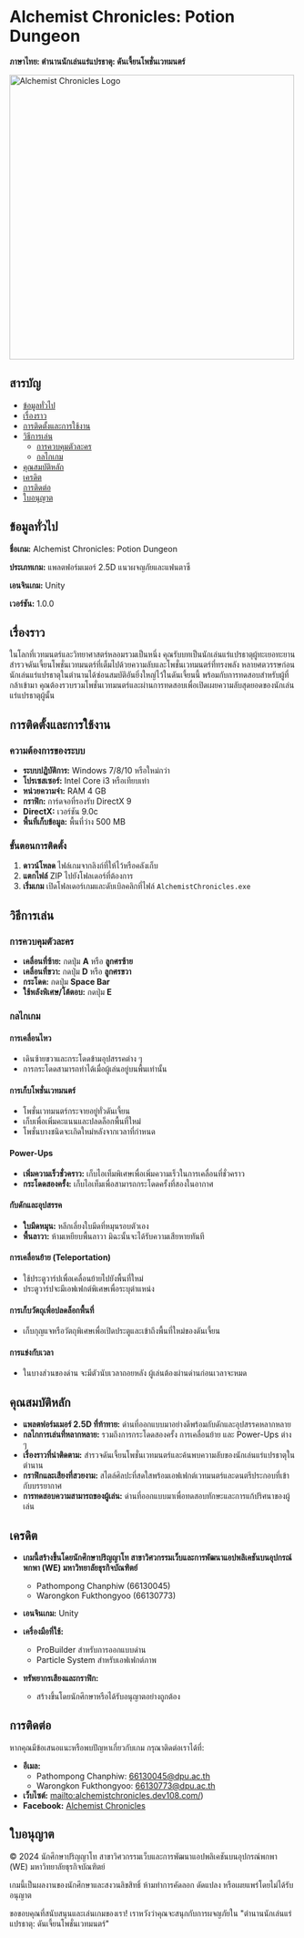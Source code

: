 # Alchemist Chronicles: Potion Dungeon
**ภาษาไทย: ตำนานนักเล่นแร่แปรธาตุ: ดันเจี้ยนโพชั่นเวทมนตร์**

<p align="left">
  <img src="https://github.com/user-attachments/assets/a48632a2-fdb5-47c4-ac20-bcdde82a1494" alt="Alchemist Chronicles Logo" width="500" />
</p>

## สารบัญ

- [ข้อมูลทั่วไป](#ข้อมูลทั่วไป)
- [เรื่องราว](#เรื่องราว)
- [การติดตั้งและการใช้งาน](#การติดตั้งและการใช้งาน)
- [วิธีการเล่น](#วิธีการเล่น)
  - [การควบคุมตัวละคร](#การควบคุมตัวละคร)
  - [กลไกเกม](#กลไกเกม)
- [คุณสมบัติหลัก](#คุณสมบัติหลัก)
- [เครดิต](#เครดิต)
- [การติดต่อ](#การติดต่อ)
- [ใบอนุญาต](#ใบอนุญาต)

## ข้อมูลทั่วไป

**ชื่อเกม:** Alchemist Chronicles: Potion Dungeon

**ประเภทเกม:** แพลตฟอร์มเมอร์ 2.5D แนวผจญภัยและแฟนตาซี

**เอนจินเกม:** Unity

**เวอร์ชัน:** 1.0.0

## เรื่องราว

ในโลกที่เวทมนตร์และวิทยาศาสตร์หลอมรวมเป็นหนึ่ง คุณรับบทเป็นนักเล่นแร่แปรธาตุผู้ทะเยอทะยาน สำรวจดันเจี้ยนโพชั่นเวทมนตร์ที่เต็มไปด้วยความลับและโพชั่นเวทมนตร์ที่ทรงพลัง หลายศตวรรษก่อน นักเล่นแร่แปรธาตุในตำนานได้ซ่อนสมบัติอันยิ่งใหญ่ไว้ในดันเจี้ยนนี้ พร้อมกับการทดสอบสำหรับผู้ที่กล้าเข้ามา คุณต้องรวบรวมโพชั่นเวทมนตร์และผ่านการทดสอบเพื่อเปิดเผยความลับสุดยอดของนักเล่นแร่แปรธาตุผู้นั้น

## การติดตั้งและการใช้งาน

### ความต้องการของระบบ

- **ระบบปฏิบัติการ:** Windows 7/8/10 หรือใหม่กว่า
- **โปรเซสเซอร์:** Intel Core i3 หรือเทียบเท่า
- **หน่วยความจำ:** RAM 4 GB
- **กราฟิก:** การ์ดจอที่รองรับ DirectX 9
- **DirectX:** เวอร์ชัน 9.0c
- **พื้นที่เก็บข้อมูล:** พื้นที่ว่าง 500 MB

### ขั้นตอนการติดตั้ง

1. **ดาวน์โหลด** ไฟล์เกมจากลิงก์ที่ให้ไว้หรือคลังเก็บ
2. **แตกไฟล์** ZIP ไปยังโฟลเดอร์ที่ต้องการ
3. **เริ่มเกม** เปิดโฟลเดอร์เกมและดับเบิลคลิกที่ไฟล์ `AlchemistChronicles.exe`

## วิธีการเล่น

### การควบคุมตัวละคร

- **เคลื่อนที่ซ้าย:** กดปุ่ม **A** หรือ **ลูกศรซ้าย**
- **เคลื่อนที่ขวา:** กดปุ่ม **D** หรือ **ลูกศรขวา**
- **กระโดด:** กดปุ่ม **Space Bar**
- **ใช้พลังพิเศษ/โต้ตอบ:** กดปุ่ม **E**

### กลไกเกม

#### การเคลื่อนไหว

- เดินซ้ายขวาและกระโดดข้ามอุปสรรคต่าง ๆ
- การกระโดดสามารถทำได้เมื่อผู้เล่นอยู่บนพื้นเท่านั้น

#### การเก็บโพชั่นเวทมนตร์

- โพชั่นเวทมนตร์กระจายอยู่ทั่วดันเจี้ยน
- เก็บเพื่อเพิ่มคะแนนและปลดล็อกพื้นที่ใหม่
- โพชั่นบางชนิดจะเกิดใหม่หลังจากเวลาที่กำหนด

#### Power-Ups

- **เพิ่มความเร็วชั่วคราว:** เก็บไอเท็มพิเศษเพื่อเพิ่มความเร็วในการเคลื่อนที่ชั่วคราว
- **กระโดดสองครั้ง:** เก็บไอเท็มเพื่อสามารถกระโดดครั้งที่สองในอากาศ

#### กับดักและอุปสรรค

- **ใบมีดหมุน:** หลีกเลี่ยงใบมีดที่หมุนรอบตัวเอง
- **พื้นลาวา:** ห้ามเหยียบพื้นลาวา มิฉะนั้นจะได้รับความเสียหายทันที

#### การเคลื่อนย้าย (Teleportation)

- ใช้ประตูวาร์ปเพื่อเคลื่อนย้ายไปยังพื้นที่ใหม่
- ประตูวาร์ปจะมีเอฟเฟกต์พิเศษเพื่อระบุตำแหน่ง

#### การเก็บวัตถุเพื่อปลดล็อกพื้นที่

- เก็บกุญแจหรือวัตถุพิเศษเพื่อเปิดประตูและเข้าถึงพื้นที่ใหม่ของดันเจี้ยน

#### การแข่งกับเวลา

- ในบางส่วนของด่าน จะมีตัวนับเวลาถอยหลัง ผู้เล่นต้องผ่านด่านก่อนเวลาจะหมด

## คุณสมบัติหลัก

- **แพลตฟอร์มเมอร์ 2.5D ที่ท้าทาย:** ด่านที่ออกแบบมาอย่างดีพร้อมกับดักและอุปสรรคหลากหลาย
- **กลไกการเล่นที่หลากหลาย:** รวมถึงการกระโดดสองครั้ง การเคลื่อนย้าย และ Power-Ups ต่าง ๆ
- **เรื่องราวที่น่าติดตาม:** สำรวจดันเจี้ยนโพชั่นเวทมนตร์และค้นพบความลับของนักเล่นแร่แปรธาตุในตำนาน
- **กราฟิกและเสียงที่สวยงาม:** สไตล์ศิลปะที่สดใสพร้อมเอฟเฟกต์เวทมนตร์และดนตรีประกอบที่เข้ากับบรรยากาศ
- **การทดสอบความสามารถของผู้เล่น:** ด่านที่ออกแบบมาเพื่อทดสอบทักษะและการแก้ปริศนาของผู้เล่น

## เครดิต

- **เกมนี้สร้างขึ้นโดยนักศึกษาปริญญาโท สาขาวิศวกรรมเว็บและการพัฒนาแอปพลิเคชันบนอุปกรณ์พกพา (WE) มหาวิทยาลัยธุรกิจบัณฑิตย์**

  - Pathompong Chanphiw (66130045)
  - Warongkon Fukthongyoo (66130773)

- **เอนจินเกม:** Unity
- **เครื่องมือที่ใช้:**
  - ProBuilder สำหรับการออกแบบด่าน
  - Particle System สำหรับเอฟเฟกต์ภาพ
- **ทรัพยากรเสียงและกราฟิก:**
  - สร้างขึ้นโดยนักศึกษาหรือได้รับอนุญาตอย่างถูกต้อง

## การติดต่อ

หากคุณมีข้อเสนอแนะหรือพบปัญหาเกี่ยวกับเกม กรุณาติดต่อเราได้ที่:

- **อีเมล:**
  - Pathompong Chanphiw: [66130045@dpu.ac.th](mailto:66130045@dpu.ac.th)
  - Warongkon Fukthongyoo: [66130773@dpu.ac.th](mailto:66130773@dpu.ac.th)
- **เว็บไซต์:** [mailto:alchemistchronicles.dev108.com/](https://alchemistchronicles.dev108.com/))
- **Facebook:** [Alchemist Chronicles](https://www.facebook.com/alchemistchronicles)

## ใบอนุญาต

© 2024 นักศึกษาปริญญาโท สาขาวิศวกรรมเว็บและการพัฒนาแอปพลิเคชันบนอุปกรณ์พกพา (WE) มหาวิทยาลัยธุรกิจบัณฑิตย์

เกมนี้เป็นผลงานของนักศึกษาและสงวนลิขสิทธิ์ ห้ามทำการคัดลอก ดัดแปลง หรือเผยแพร่โดยไม่ได้รับอนุญาต

ขอขอบคุณที่สนับสนุนและเล่นเกมของเรา! เราหวังว่าคุณจะสนุกกับการผจญภัยใน "ตำนานนักเล่นแร่แปรธาตุ: ดันเจี้ยนโพชั่นเวทมนตร์"

